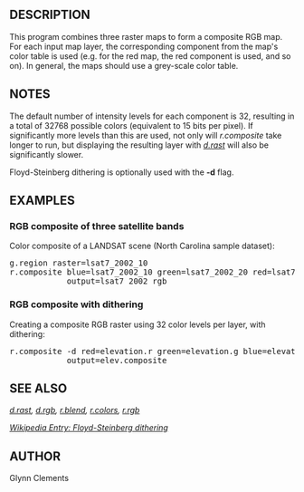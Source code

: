<h2>DESCRIPTION</h2>

This program combines three raster maps to form a
composite RGB map. For each input map layer, the corresponding
component from the map's color table is used (e.g. for
the red map, the red component is used, and so on). In
general, the maps should use a grey-scale color table.

<h2>NOTES</h2>

The default number of intensity levels for each component is 32,
resulting in a total of 32768 possible colors (equivalent to 15 bits
per pixel). If significantly more levels than this are used, not only
will <em>r.composite</em> take longer to run, but displaying the
resulting layer with <em><a href="d.rast.html">d.rast</a></em> will
also be significantly slower.

<p>Floyd-Steinberg dithering is optionally used with the <b>-d</b> flag.

<h2>EXAMPLES</h2>

<h3>RGB composite of three satellite bands</h3>

Color composite of a LANDSAT scene (North Carolina sample dataset):

<div class="code"><pre>
g.region raster=lsat7_2002_10
r.composite blue=lsat7_2002_10 green=lsat7_2002_20 red=lsat7_2002_30 \
            output=lsat7_2002_rgb
</pre></div>

<h3>RGB composite with dithering</h3>
Creating a composite RGB raster using 32 color levels per layer, with dithering:

<div class="code"><pre>
r.composite -d red=elevation.r green=elevation.g blue=elevation.b \
            output=elev.composite
</pre></div>

<h2>SEE ALSO</h2>

<em>
<a href="d.rast.html">d.rast</a>,
<a href="d.rgb.html">d.rgb</a>,
<a href="r.blend.html">r.blend</a>,
<a href="r.colors.html">r.colors</a>,
<a href="r.rgb.html">r.rgb</a>
</em>
<p><em>
<a href="https://en.wikipedia.org/wiki/Floyd-Steinberg_dithering">Wikipedia Entry: Floyd-Steinberg dithering</a>
</em>

<h2>AUTHOR</h2>

Glynn Clements
